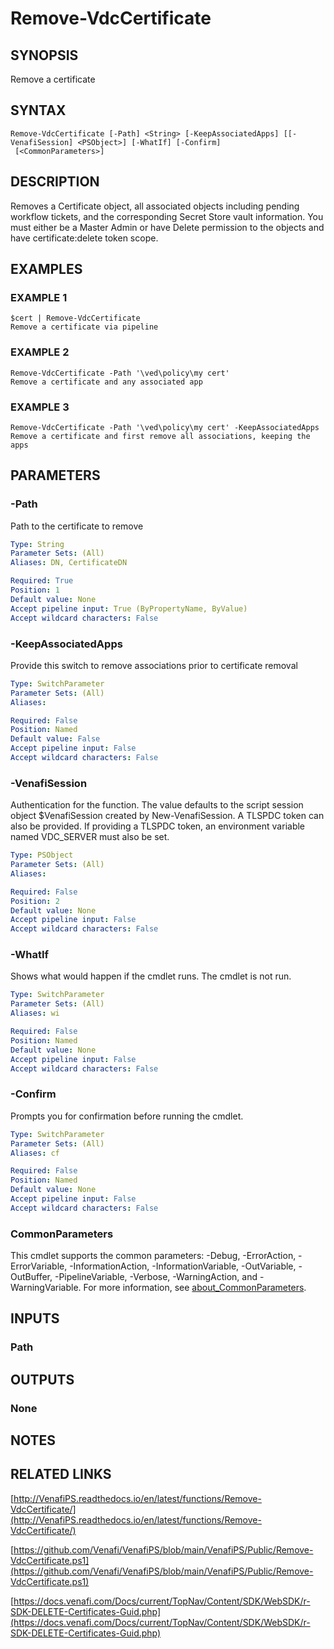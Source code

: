 # Remove-VdcCertificate

## SYNOPSIS
Remove a certificate

## SYNTAX

```
Remove-VdcCertificate [-Path] <String> [-KeepAssociatedApps] [[-VenafiSession] <PSObject>] [-WhatIf] [-Confirm]
 [<CommonParameters>]
```

## DESCRIPTION
Removes a Certificate object, all associated objects including pending workflow tickets, and the corresponding Secret Store vault information.
You must either be a Master Admin or have Delete permission to the objects and have certificate:delete token scope.

## EXAMPLES

### EXAMPLE 1
```
$cert | Remove-VdcCertificate
Remove a certificate via pipeline
```

### EXAMPLE 2
```
Remove-VdcCertificate -Path '\ved\policy\my cert'
Remove a certificate and any associated app
```

### EXAMPLE 3
```
Remove-VdcCertificate -Path '\ved\policy\my cert' -KeepAssociatedApps
Remove a certificate and first remove all associations, keeping the apps
```

## PARAMETERS

### -Path
Path to the certificate to remove

```yaml
Type: String
Parameter Sets: (All)
Aliases: DN, CertificateDN

Required: True
Position: 1
Default value: None
Accept pipeline input: True (ByPropertyName, ByValue)
Accept wildcard characters: False
```

### -KeepAssociatedApps
Provide this switch to remove associations prior to certificate removal

```yaml
Type: SwitchParameter
Parameter Sets: (All)
Aliases:

Required: False
Position: Named
Default value: False
Accept pipeline input: False
Accept wildcard characters: False
```

### -VenafiSession
Authentication for the function.
The value defaults to the script session object $VenafiSession created by New-VenafiSession.
A TLSPDC token can also be provided.
If providing a TLSPDC token, an environment variable named VDC_SERVER must also be set.

```yaml
Type: PSObject
Parameter Sets: (All)
Aliases:

Required: False
Position: 2
Default value: None
Accept pipeline input: False
Accept wildcard characters: False
```

### -WhatIf
Shows what would happen if the cmdlet runs.
The cmdlet is not run.

```yaml
Type: SwitchParameter
Parameter Sets: (All)
Aliases: wi

Required: False
Position: Named
Default value: None
Accept pipeline input: False
Accept wildcard characters: False
```

### -Confirm
Prompts you for confirmation before running the cmdlet.

```yaml
Type: SwitchParameter
Parameter Sets: (All)
Aliases: cf

Required: False
Position: Named
Default value: None
Accept pipeline input: False
Accept wildcard characters: False
```

### CommonParameters
This cmdlet supports the common parameters: -Debug, -ErrorAction, -ErrorVariable, -InformationAction, -InformationVariable, -OutVariable, -OutBuffer, -PipelineVariable, -Verbose, -WarningAction, and -WarningVariable. For more information, see [about_CommonParameters](http://go.microsoft.com/fwlink/?LinkID=113216).

## INPUTS

### Path
## OUTPUTS

### None
## NOTES

## RELATED LINKS

[http://VenafiPS.readthedocs.io/en/latest/functions/Remove-VdcCertificate/](http://VenafiPS.readthedocs.io/en/latest/functions/Remove-VdcCertificate/)

[https://github.com/Venafi/VenafiPS/blob/main/VenafiPS/Public/Remove-VdcCertificate.ps1](https://github.com/Venafi/VenafiPS/blob/main/VenafiPS/Public/Remove-VdcCertificate.ps1)

[https://docs.venafi.com/Docs/current/TopNav/Content/SDK/WebSDK/r-SDK-DELETE-Certificates-Guid.php](https://docs.venafi.com/Docs/current/TopNav/Content/SDK/WebSDK/r-SDK-DELETE-Certificates-Guid.php)

